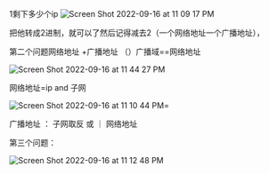 1剩下多少个ip
![Screen Shot 2022-09-16 at 11 09 17 PM](https://user-images.githubusercontent.com/59748598/190843172-e109fd7b-4996-4688-8592-78228b6ec5c2.png)

把他转成2进制，就可以了然后记得减去2（一个网络地址一个广播地址），


第二个问题网络地址 +广播地址 （）广播域==网络地址


![Screen Shot 2022-09-16 at 11 44 27 PM](https://user-images.githubusercontent.com/59748598/190844312-fdfbe538-3328-4ca0-be20-44691a487a57.png)

网络地址=ip and 子网

![Screen Shot 2022-09-16 at 11 10 44 PM](https://user-images.githubusercontent.com/59748598/190843216-ae1dca3c-f541-41d3-a662-5120c7a6aa8a.png)=



广播地址 ： 子网取反 或  ｜  网络地址





第三个问题：

![Screen Shot 2022-09-16 at 11 12 48 PM](https://user-images.githubusercontent.com/59748598/190843296-ee23e861-bae1-4cd7-914b-53ed1d315b94.png)







